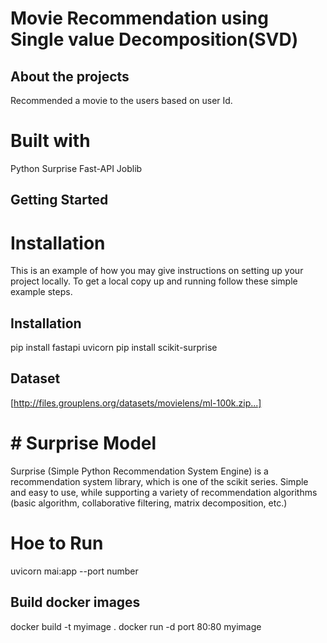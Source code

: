 # Movie Recommendation using Single value Decomposition(SVD)


## About the projects
Recommended a movie to the users based on user Id.


# Built with
Python
Surprise
Fast-API
Joblib
## Getting Started

# Installation
This is an example of how you may give instructions on setting up your project locally. To get a local copy up and running follow these simple example steps.

## Installation
pip install fastapi uvicorn
pip install scikit-surprise


## Dataset
[http://files.grouplens.org/datasets/movielens/ml-100k.zip...]



# # Surprise Model
Surprise (Simple Python Recommendation System Engine) is a recommendation system library, which is one of the scikit series. Simple and easy to use, while supporting a variety of recommendation algorithms (basic algorithm, collaborative filtering, matrix decomposition, etc.)


 # Hoe to Run

 uvicorn mai:app --port number
 
## Build docker images

docker build -t myimage .
docker run -d port 80:80 myimage



